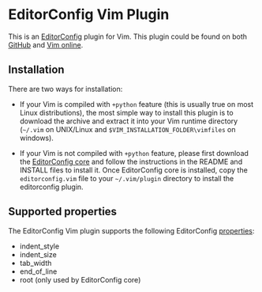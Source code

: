 # EditorConfig Vim Plugin

This is an [EditorConfig][] plugin for Vim. This plugin could be found on both
[GitHub][] and [Vim online][].

## Installation

There are two ways for installation:

- If your Vim is compiled with `+python` feature (this is usually true on most
  Linux distributions), the most simple way to install this plugin is to
  download the archive and extract it into your Vim runtime directory (`~/.vim`
  on UNIX/Linux and `$VIM_INSTALLATION_FOLDER\vimfiles` on windows).

- If your Vim is not compiled with `+python` feature, please first download the
  [EditorConfig core][] and follow the instructions in the README and INSTALL
  files to install it. Once EditorConfig core is installed, copy the
  `editorconfig.vim` file to your `~/.vim/plugin` directory to install the
  editorconfig plugin.


## Supported properties

The EditorConfig Vim plugin supports the following EditorConfig [properties][]:

* indent_style
* indent_size
* tab_width
* end_of_line
* root (only used by EditorConfig core)

[EditorConfig]: http://editorconfig.org
[EditorConfig core]: https://github.com/editorconfig/editorconfig-core
[GitHub]: https://github.com/editorconfig/editorconfig-vim
[properties]: http://editorconfig.org/#supported-properties
[Vim online]: http://www.vim.org/scripts/script.php?script_id=3934
